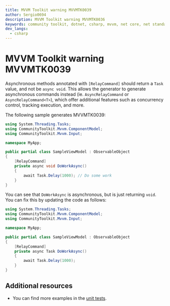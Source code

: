 ```yaml
---
title: MVVM Toolkit warning MVVMTK0039
author: Sergio0694
description: MVVM Toolkit warning MVVMTK0036
keywords: community toolkit, dotnet, csharp, mvvm, net core, net standard, source generators
dev_langs:
  - csharp
---
```


# MVVM Toolkit warning MVVMTK0039

Asynchronous methods annotated with `[RelayCommand]` should return a `Task` value, and not be `async void`. This allows the generator to generate asynchronous commands instead (ie. `AsyncRelayCommand` or `AsyncRelayCommand<T>`), which offer additional features such as concurrency control, tracking execution, and more.

The following sample generates MVVMTK0039:

```csharp
using System.Threading.Tasks;
using CommunityToolkit.Mvvm.ComponentModel;
using CommunityToolkit.Mvvm.Input;

namespace MyApp;

public partial class SampleViewModel : ObservableObject
{
    [RelayCommand]
    private async void DoWorkAsync()
    {
        await Task.Delay(1000); // Do some work
    }
}
```

You can see that `DoWorkAsync` is asynchronous, but is just returning `void`. You can fix this by updating the code as follows:

```csharp
using System.Threading.Tasks;
using CommunityToolkit.Mvvm.ComponentModel;
using CommunityToolkit.Mvvm.Input;

namespace MyApp;

public partial class SampleViewModel : ObservableObject
{
    [RelayCommand]
    private async Task DoWorkAsync()
    {
        await Task.Delay(1000);
    }
}
```

## Additional resources

- You can find more examples in the [unit tests](https://github.com/CommunityToolkit/dotnet/tree/main/tests/CommunityToolkit.Mvvm.SourceGenerators.UnitTests).
